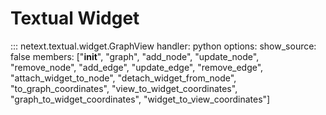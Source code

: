 # Textual Widget

::: netext.textual.widget.GraphView
    handler: python
    options:
      show_source: false
      members: ["__init__", "graph", "add_node", "update_node", "remove_node", "add_edge", "update_edge", "remove_edge", "attach_widget_to_node", "detach_widget_from_node", "to_graph_coordinates", "view_to_widget_coordinates", "graph_to_widget_coordinates", "widget_to_view_coordinates"]
